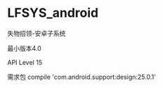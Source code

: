 # LFSYS_android
失物招领-安卓子系统

最小版本4.0
	
API Level 15

需求包
compile 'com.android.support:design:25.0.1'
